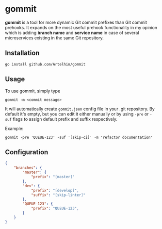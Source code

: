 # gommit

<b>gommit</b> is a tool for more dynamic Git commit prefixes than Git commit prehooks.
It expands on the most useful prehook functionality in my opinion which is adding <b>branch name</b> and <b>service name</b> in case of several microservices existing in the same Git repository.

## Installation
```
go install github.com/Artelhin/gommit
```

## Usage
To use gommit, simply type 
```
gommit -m <commit message>
```
It will automatically create ```gommit.json``` config file in your .git repository.
By default it's empty, but you can edit it either manually or by using ```-pre``` or ```-suf``` flags to assign default prefix and suffix respectively.

Example:

```
gommit -pre 'QUEUE-123' -suf '[skip-ci]' -m 'refactor documentation'
```

## Configuration

```json gommit.json
{
    "branches": {
        "master": {
            "prefix": "[master]"
        },
        "dev": {
            "prefix": "[develop]",
            "suffix": "[skip-linter]"
        },
        "QUEUE-123": {
            "prefix": "QUEUE-123",
        }
    }
}
```
